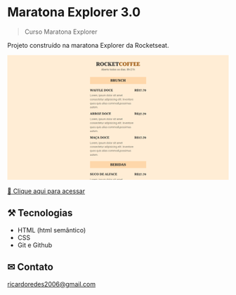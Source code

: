 # Maratona Explorer 3.0

>Curso Maratona Explorer


Projeto construído na maratona Explorer da Rocketseat.

![preview](./.github/preview.png)



[ 🔗 Clique aqui para acessar](https://ricardojcosta.github.io/maratona3.0/)


## ⚒ Tecnologias

  - HTML (html semântico)
  - CSS 
  - Git e Github

## ✉ Contato

ricardoredes2006@gmail.com